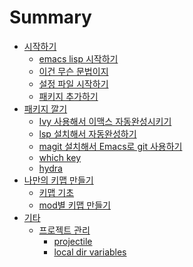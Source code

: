 # Summary

- [시작하기](./start.md)
  - [emacs lisp 시작하기](./get-started-emacs-lisp.md)
  - [이건 무슨 문법이지](./what-is-this.md)
  - [설정 파일 시작하기](./get-started-config-file.md)
  - [패키지 추가하기](./add-packages.md)
- [패키지 깔기]()
  - [Ivy 사용해서 이맥스 자동완성시키기](./emacs-minibuffer-completion.md)
  - [lsp 설치해서 자동완성하기](./install-language-server-protocol.md)
  - [magit 설치해서 Emacs로 git 사용하기](./install-magit.md)
  - [which key]()
  - [hydra]() 
- [나만의 키맵 만들기]()
  - [키맵 기초]()
  - [mod별 키맵 만들기]()
- [기타]()
  - [프로젝트 관리]()
    - [projectile]()
    - [local dir variables]()
